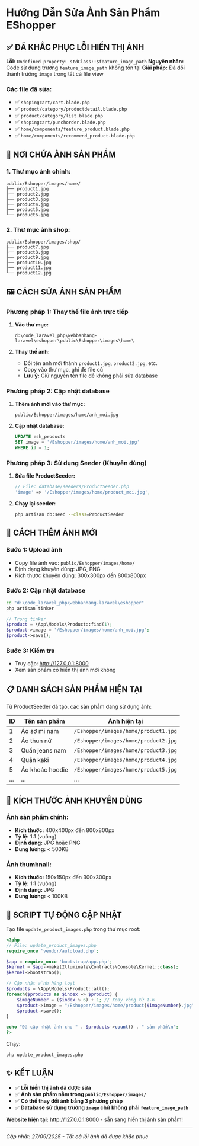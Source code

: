 # Hướng Dẫn Sửa Ảnh Sản Phẩm EShopper

## ✅ ĐÃ KHẮC PHỤC LỖI HIỂN THỊ ẢNH

**Lỗi:** `Undefined property: stdClass::$feature_image_path`
**Nguyên nhân:** Code sử dụng trường `feature_image_path` không tồn tại
**Giải pháp:** Đã đổi thành trường `image` trong tất cả file view

### Các file đã sửa:

- ✅ `shopingcart/cart.blade.php`
- ✅ `product/category/productdetail.blade.php`
- ✅ `product/category/list.blade.php`
- ✅ `shopingcart/punchorder.blade.php`
- ✅ `home/components/feature_product.blade.php`
- ✅ `home/components/recommend_product.blade.php`

## 📂 NƠI CHỨA ẢNH SẢN PHẨM

### 1. Thư mục ảnh chính:

```
public/Eshopper/images/home/
├── product1.jpg
├── product2.jpg
├── product3.jpg
├── product4.jpg
├── product5.jpg
└── product6.jpg
```

### 2. Thư mục ảnh shop:

```
public/Eshopper/images/shop/
├── product7.jpg
├── product8.jpg
├── product9.jpg
├── product10.jpg
├── product11.jpg
└── product12.jpg
```

## 🖼️ CÁCH SỬA ẢNH SẢN PHẨM

### Phương pháp 1: Thay thế file ảnh trực tiếp

1. **Vào thư mục:**

   ```
   d:\code_laravel_php\webbanhang-laravel\eshopper\public\Eshopper\images\home\
   ```

2. **Thay thế ảnh:**
   - Đổi tên ảnh mới thành `product1.jpg`, `product2.jpg`, etc.
   - Copy vào thư mục, ghi đè file cũ
   - **Lưu ý:** Giữ nguyên tên file để không phải sửa database

### Phương pháp 2: Cập nhật database

1. **Thêm ảnh mới vào thư mục:**

   ```
   public/Eshopper/images/home/anh_moi.jpg
   ```

2. **Cập nhật database:**
   ```sql
   UPDATE esh_products
   SET image = '/Eshopper/images/home/anh_moi.jpg'
   WHERE id = 1;
   ```

### Phương pháp 3: Sử dụng Seeder (Khuyên dùng)

1. **Sửa file ProductSeeder:**

   ```php
   // File: database/seeders/ProductSeeder.php
   'image' => '/Eshopper/images/home/product_moi.jpg',
   ```

2. **Chạy lại seeder:**
   ```bash
   php artisan db:seed --class=ProductSeeder
   ```

## 🔧 CÁCH THÊM ẢNH MỚI

### Bước 1: Upload ảnh

- Copy file ảnh vào: `public/Eshopper/images/home/`
- Định dạng khuyên dùng: JPG, PNG
- Kích thước khuyên dùng: 300x300px đến 800x800px

### Bước 2: Cập nhật database

```bash
cd "d:\code_laravel_php\webbanhang-laravel\eshopper"
php artisan tinker
```

```php
// Trong tinker
$product = \App\Models\Product::find(1);
$product->image = '/Eshopper/images/home/anh_moi.jpg';
$product->save();
```

### Bước 3: Kiểm tra

- Truy cập: http://127.0.0.1:8000
- Xem sản phẩm có hiển thị ảnh mới không

## 📋 DANH SÁCH SẢN PHẨM HIỆN TẠI

Từ ProductSeeder đã tạo, các sản phẩm đang sử dụng ảnh:

| ID  | Tên sản phẩm    | Ảnh hiện tại                         |
| --- | --------------- | ------------------------------------ |
| 1   | Áo sơ mi nam    | `/Eshopper/images/home/product1.jpg` |
| 2   | Áo thun nữ      | `/Eshopper/images/home/product2.jpg` |
| 3   | Quần jeans nam  | `/Eshopper/images/home/product3.jpg` |
| 4   | Quần kaki       | `/Eshopper/images/home/product4.jpg` |
| 5   | Áo khoác hoodie | `/Eshopper/images/home/product5.jpg` |
| ... | ...             | ...                                  |

## 🎨 KÍCH THƯỚC ẢNH KHUYÊN DÙNG

### Ảnh sản phẩm chính:

- **Kích thước:** 400x400px đến 800x800px
- **Tỷ lệ:** 1:1 (vuông)
- **Định dạng:** JPG hoặc PNG
- **Dung lượng:** < 500KB

### Ảnh thumbnail:

- **Kích thước:** 150x150px đến 300x300px
- **Tỷ lệ:** 1:1 (vuông)
- **Định dạng:** JPG
- **Dung lượng:** < 100KB

## 🔄 SCRIPT TỰ ĐỘNG CẬP NHẬT

Tạo file `update_product_images.php` trong thư mục root:

```php
<?php
// File: update_product_images.php
require_once 'vendor/autoload.php';

$app = require_once 'bootstrap/app.php';
$kernel = $app->make(Illuminate\Contracts\Console\Kernel::class);
$kernel->bootstrap();

// Cập nhật ảnh hàng loạt
$products = \App\Models\Product::all();
foreach($products as $index => $product) {
    $imageNumber = ($index % 6) + 1; // Xoay vòng từ 1-6
    $product->image = "/Eshopper/images/home/product{$imageNumber}.jpg";
    $product->save();
}

echo "Đã cập nhật ảnh cho " . $products->count() . " sản phẩm\n";
?>
```

Chạy:

```bash
php update_product_images.php
```

## ✨ KẾT LUẬN

- ✅ **Lỗi hiển thị ảnh đã được sửa**
- ✅ **Ảnh sản phẩm nằm trong `public/Eshopper/images/`**
- ✅ **Có thể thay đổi ảnh bằng 3 phương pháp**
- ✅ **Database sử dụng trường `image` chứ không phải `feature_image_path`**

**Website hiện tại:** http://127.0.0.1:8000 - sẵn sàng hiển thị ảnh sản phẩm!

---

_Cập nhật: 27/09/2025 - Tất cả lỗi ảnh đã được khắc phục_
